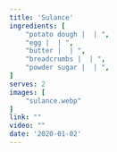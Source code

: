 ```yaml
---
title: 'Sulance'
ingredients: [
    "potato dough |  | ",
    "egg |  | ",
    "butter |  | ",
    "breadcrumbs |  | ",
    "powder sugar |  | ",
]
serves: 2
images: [
    "sulance.webp"
]
link: ""
video: ""
date: '2020-01-02'
---
```


